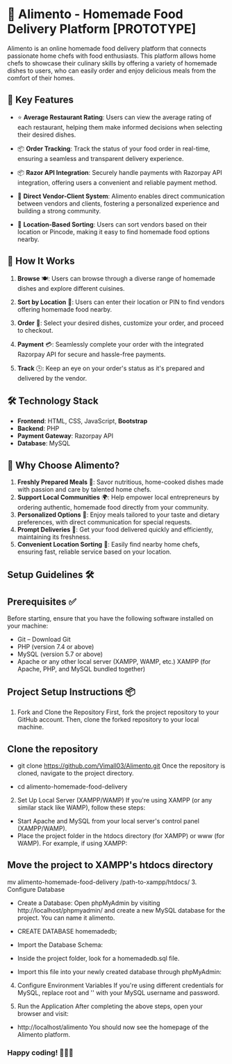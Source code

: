 # 🍲 Alimento - Homemade Food Delivery Platform [PROTOTYPE]

Alimento is an online homemade food delivery platform that connects passionate home chefs with food enthusiasts. This platform allows home chefs to showcase their culinary skills by offering a variety of homemade dishes to users, who can easily order and enjoy delicious meals from the comfort of their homes.

## 🌟  Key Features

- ⭐ **Average Restaurant Rating**: Users can view the average rating of each restaurant, helping them make informed decisions when selecting their desired dishes.

-  📦 **Order Tracking**: Track the status of your food order in real-time, ensuring a seamless and transparent delivery experience.

- 📦  **Razor API Integration**: Securely handle payments with Razorpay API integration, offering users a convenient and reliable payment method.

-  🤝 **Direct Vendor-Client System**: Alimento enables direct communication between vendors and clients, fostering a personalized experience and building a strong community.

-  📍 **Location-Based Sorting**: Users can sort vendors based on their location or Pincode, making it easy to find homemade food options nearby.

##  🚀 How It Works

1. **Browse** 🍽️: Users can browse through a diverse range of homemade dishes and explore different cuisines.

2. **Sort by Location** 📍: Users can enter their location or PIN to find vendors offering homemade food nearby.

3. **Order** 🛒: Select your desired dishes, customize your order, and proceed to checkout.

4. **Payment** 💳: Seamlessly complete your order with the integrated Razorpay API for secure and hassle-free payments.

5. **Track** 🕒: Keep an eye on your order's status as it's prepared and delivered by the vendor.

## 🛠️ Technology Stack
- **Frontend**: HTML, CSS, JavaScript, **Bootstrap**
- **Backend**: PHP
- **Payment Gateway**: Razorpay API
- **Database**: MySQL

## 🤔 Why Choose Alimento?

1. **Freshly Prepared Meals** 🍲: Savor nutritious, home-cooked dishes made with passion and care by talented home chefs.
2. **Support Local Communities** 🌍: Help empower local entrepreneurs by ordering authentic, homemade food directly from your community.
3. **Personalized Options** 📝: Enjoy meals tailored to your taste and dietary preferences, with direct communication for special requests.
4. **Prompt Deliveries** 🚚: Get your food delivered quickly and efficiently, maintaining its freshness.
5. **Convenient Location Sorting** 📍: Easily find nearby home chefs, ensuring fast, reliable service based on your location.


## Setup Guidelines 🛠️
## Prerequisites ✅
Before starting, ensure that you have the following software installed on your machine:

- Git – Download Git
- PHP (version 7.4 or above) 
- MySQL (version 5.7 or above)
- Apache or any other local server (XAMPP, WAMP, etc.) XAMPP (for Apache, PHP, and MySQL bundled together)

## Project Setup Instructions 📦
1. Fork and Clone the Repository
First, fork the project repository to your GitHub account. Then, clone the forked repository to your local machine.

## Clone the repository
- git clone https://github.com/Vimall03/Alimento.git
Once the repository is cloned, navigate to the project directory.

- cd alimento-homemade-food-delivery
2. Set Up Local Server (XAMPP/WAMP)
If you're using XAMPP (or any similar stack like WAMP), follow these steps:

- Start Apache and MySQL from your local server's control panel (XAMPP/WAMP).
- Place the project folder in the htdocs directory (for XAMPP) or www (for WAMP).
For example, if using XAMPP:

## Move the project to XAMPP's htdocs directory
mv alimento-homemade-food-delivery /path-to-xampp/htdocs/
3. Configure Database
- Create a Database: Open phpMyAdmin by visiting http://localhost/phpmyadmin/ and create a new MySQL database for the project. You can name it alimento.

- CREATE DATABASE homemadedb;
- Import the Database Schema:

- Inside the project folder, look for a homemadedb.sql file.
- Import this file into your newly created database through phpMyAdmin:

4. Configure Environment Variables
If you're using different credentials for MySQL, replace root and '' with your MySQL username and password.

5. Run the Application
After completing the above steps, open your browser and visit:
- http://localhost/alimento
You should now see the homepage of the Alimento platform.

### Happy coding! 👩‍💻🎉

